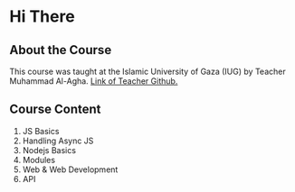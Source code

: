 # Hi There

## About the Course
This course was taught at the Islamic University of Gaza (IUG) by Teacher Muhammad Al-Agha.
[Link of Teacher Github.](https://github.com/MohammedElagha)

## Course Content
1. JS Basics
2. Handling Async JS
3. Nodejs Basics
4. Modules
5. Web & Web Development
6. API


